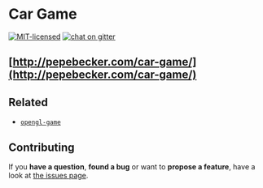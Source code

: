 # Car Game

[![MIT-licensed](https://img.shields.io/github/license/pepebecker/car-game.svg)](https://opensource.org/licenses/MIT)
[![chat on gitter](https://badges.gitter.im/pepebecker.svg)](https://gitter.im/pepebecker)

## [http://pepebecker.com/car-game/](http://pepebecker.com/car-game/)

## Related

- [`opengl-game`](https://github.com/pepebecker/opengl-game)

## Contributing

If you **have a question**, **found a bug** or want to **propose a feature**, have a look at [the issues page](https://github.com/pepebecker/car-game/issues).